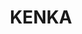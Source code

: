 ---
layout: place
title: "KENKA"
permalink: /new-york/new-york/kenka.html
stateAbbr: NY
stateName: New York
cityName: New York
place_id: ChIJiRfje5xZwokR474atxPrCwE
photos:
  - name: >-
      places/ChIJiRfje5xZwokR474atxPrCwE/photos/AeeoHcJXh52GZVQFKWelWBW_ys92EYyMYWSBn0DAFiHl7XNbxgC3s442YXf7gODO7y7Pe7xBJRyteZBAuhI-BekbnM3-KnkJbuL70CStRI4hLVYhZp4upeVrFzht-7RGjDCQGwQsfajlYmOmQEvqCWW9xM8iRscJKTFm4fQWrq5UoJUOrpGocjOIzp1P7ebgc-T9luRnISrthUJVAZFyVRCBX_TeMrd-W7nJnuse5pjpva5a-26DO0etck9FDTn3HmUTdTwMslU-v5eEFWnbq8-4FfxJk78Aa8R8v2iOxiDoPgQbub12BeyHItRGB_xGVrTWxonNd-5EuNEhOT-UJJGya_EPjZGvzmEyIoZjWLFS9V9kxcH6SvCE4jVaBDr7jxj3bYQEsA3vNyh-aBGPKUx-e8xgS1BZvoZSDoBNeyysUAXNzTJt
    widthPx: 4032
    heightPx: 2268
    authorAttributions:
      - displayName: Addie Kern
        uri: https://maps.google.com/maps/contrib/117929868714980996762
        photoUri: >-
          https://lh3.googleusercontent.com/a-/ALV-UjUzpWamgCz5-KU1gF3bKOGCHqnI1DN7DqrNpcNttDs01G-tcrS50w=s100-p-k-no-mo
    flagContentUri: >-
      https://www.google.com/local/imagery/report/?cb_client=maps_api_places.places_api&image_key=!1e10!2sCIHM0ogKEICAgID_lsvIuQE&hl=en-US
    googleMapsUri: >-
      https://www.google.com/maps/place//data=!3m4!1e2!3m2!1sCIHM0ogKEICAgID_lsvIuQE!2e10!4m2!3m1!1s0x89c2599c7be31789:0x10beb13b71abee3
  - name: >-
      places/ChIJiRfje5xZwokR474atxPrCwE/photos/AeeoHcJ56bee5AO0WlT6Zc6gtKxmOPnCsMKBldK-tKXir4BQfzZT-MqEgR_Ft3RP3gltZ6UjEp49B0WOjw-yRmHpTG_CfUJJfFkXX_PH3x873SdTYuGT17vCYksuoRbQ3kh9XELr3pB6LfPZoEeyYD6kuR4Cz7MSHgRrk9tbbqUw2W3F8NhQ5ow3De9tRr9p9BYRZsr3ClWMg-ofGAV4ycdqrw4xGZWSbyNITobSxoCQcKsedEkK4KRGYCnvcgNpJeCnnONPxj8SKnFYTnrbqZEk0W4aPqpLaz8E-jP0vPGcOccpjkv9oI70g5asiBejtL0nG3ZQn6yMYm7bOJXDV9CUYSoyQp-w07A_vononf1n-CrJFDEPsaez0QMDOxg1Eb0DppKXpsXhRxzzc7Vj-spy-lX3gzF-dE9Khc1-GTEz6wk
    widthPx: 3024
    heightPx: 4032
    authorAttributions:
      - displayName: Julie Zhuang
        uri: https://maps.google.com/maps/contrib/113192107111684827583
        photoUri: >-
          https://lh3.googleusercontent.com/a-/ALV-UjXORMQhY-rgF1BTO5jUdyYVKU7ZMz77uNpJkzbSbFq5HDlt4CaP=s100-p-k-no-mo
    flagContentUri: >-
      https://www.google.com/local/imagery/report/?cb_client=maps_api_places.places_api&image_key=!1e10!2sCIHM0ogKEICAgMCw_oPkcw&hl=en-US
    googleMapsUri: >-
      https://www.google.com/maps/place//data=!3m4!1e2!3m2!1sCIHM0ogKEICAgMCw_oPkcw!2e10!4m2!3m1!1s0x89c2599c7be31789:0x10beb13b71abee3
  - name: >-
      places/ChIJiRfje5xZwokR474atxPrCwE/photos/AeeoHcItHKRIpeww_5kmvmmjUIn2-B0xvUxOu4dtwtLhvNmrOeNcUNEfVygLmTY24qmgRrI_J6EnI7QWsdquKgZFb8vyUxC0Jn5aqxRM97HHmYlsinypyP1IBJcBAldpglTxff_L7vEwvzDFz5qi28ETQ1zqsBda231lMU6CtqX0LyaGB1qvaTwGOPPK-iAPPbXPLJ_Hmu5ysmtuosgnldY9564QbZknsSB-jcErRQBy_za8NS5YHr70XxhTW5XeIL2FxLwhva6vADh6dV0smm264gyXxSxyXiAq0zhK7qSr4zbKlMbaTL4h5dqMiMx3EfS9RNx8Mk_ifgOT-MhjjFnzidkfsh24mbJSgCRVBh_1Sii2iZpw7iwehibpMDv9KiManiGHqcHf9PtebO75u5EYdMN_6zQNBzSguucEsHwyc8zy3dA
    widthPx: 3024
    heightPx: 4032
    authorAttributions:
      - displayName: MrsKwon P
        uri: https://maps.google.com/maps/contrib/107404395406473536285
        photoUri: >-
          https://lh3.googleusercontent.com/a-/ALV-UjXRc5M62EwDlELmqjPIHzIM3eMAcbm-ydUfwKaKmhkhnwIZCCs=s100-p-k-no-mo
    flagContentUri: >-
      https://www.google.com/local/imagery/report/?cb_client=maps_api_places.places_api&image_key=!1e10!2sCIHM0ogKEICAgID7-6fJvgE&hl=en-US
    googleMapsUri: >-
      https://www.google.com/maps/place//data=!3m4!1e2!3m2!1sCIHM0ogKEICAgID7-6fJvgE!2e10!4m2!3m1!1s0x89c2599c7be31789:0x10beb13b71abee3
  - name: >-
      places/ChIJiRfje5xZwokR474atxPrCwE/photos/AeeoHcILfOS5bX7_5zZQHwuJ3KdmENpZgCGPNotjchk-U_CUCONXT1DN3-PfXjssB5ghoMw_TAhg9ezb6UpNOtPrxNiJG_sQKSNiDeO8l937OyBcXJDVEUbT0MpySWaUGdgSr4IFbWn22oNsoiH9RU6_nixMAe5ovbI-FgZ5_t2-62TSFZgrXEqG62X_p912CnLAuwWFMSJoHNAJ_6eqYknT7JlVohLNQG6pr4psRQQe-D5vRU6W-KAwi3m0NmUIFPJRCnlr2lilQCcPz_wRhzKFhaCnV7kB31O9HyiMqdcxHjaJTGCx35HvTNdqGYHVg9pE-Z0JyQVQlkCWknhGx5Y5n1TqvnvmZaCigvfcdeAivpamF0V4jzrykOiwRV4yRXvJ5mtGheFeBRZUFAvlvDQEYIImRfXm9iJptCi7wtn75f7Zb-g
    widthPx: 4032
    heightPx: 2268
    authorAttributions:
      - displayName: Shion B
        uri: https://maps.google.com/maps/contrib/104367266607888121380
        photoUri: >-
          https://lh3.googleusercontent.com/a-/ALV-UjXi__QISfm_rbKbgToLczrp7zwE0hgmwDG8oAvgjj9At_pe_6d82w=s100-p-k-no-mo
    flagContentUri: >-
      https://www.google.com/local/imagery/report/?cb_client=maps_api_places.places_api&image_key=!1e10!2sCIHM0ogKEICAgICX-qms1AE&hl=en-US
    googleMapsUri: >-
      https://www.google.com/maps/place//data=!3m4!1e2!3m2!1sCIHM0ogKEICAgICX-qms1AE!2e10!4m2!3m1!1s0x89c2599c7be31789:0x10beb13b71abee3
  - name: >-
      places/ChIJiRfje5xZwokR474atxPrCwE/photos/AeeoHcKuN6xKEAjsf4bPZHbPmilFXPS4ofsOY2p8QbYzlhafqHvl8Yw4ey_QCctvwU93cMvoc3z2oUcg9dFpVb9WmesHIuPyOfXwfKk7RveGvSJ_-YYZE2Mg4WSZbQP12iWcXVDuL1FQqTrkJUvVUSyKD9XJvvh4_40XJL19FtbJ533WJ-JxXVBHW5H7APkQtG7Wqz-D8N8n3rA82fJ_5LsmqTeSSAGKmK5rg-OPwrEsA2QGg-W4ys1hD_VWtIrrcZYNOzpmpNKqm4z12gs9G8XBIJfOrdUozfe7rJ7nuQn15EjkAY2h5FM2qRZhobmfsCsmIciWD6FtsYxzGx-SwkJC1L2ibhDSVkBjkoi8h062RyQNGrQ0VqvvblhUbim29Bbzca_req2n0FRVVrX4BgJ62QwNBjT6uIlmDbCeiaeBiwvNc5jL
    widthPx: 4032
    heightPx: 3024
    authorAttributions:
      - displayName: Charlene Auriel Lim
        uri: https://maps.google.com/maps/contrib/115488172987289238729
        photoUri: >-
          https://lh3.googleusercontent.com/a/ACg8ocJyn1VSijxl_xt5gQ_w10WAjQBJO2Z-jM1Kil6TpeP7OjiXgWQ=s100-p-k-no-mo
    flagContentUri: >-
      https://www.google.com/local/imagery/report/?cb_client=maps_api_places.places_api&image_key=!1e10!2sCIHM0ogKEICAgIDnzt3F5QE&hl=en-US
    googleMapsUri: >-
      https://www.google.com/maps/place//data=!3m4!1e2!3m2!1sCIHM0ogKEICAgIDnzt3F5QE!2e10!4m2!3m1!1s0x89c2599c7be31789:0x10beb13b71abee3
  - name: >-
      places/ChIJiRfje5xZwokR474atxPrCwE/photos/AeeoHcJwXFwTaW66gRSwIaoWguoOCfASe9bTJ6OiG1zIjICE8_WZVaedm1EGmnO12iLDfe0dfCdoXIwanw1FjUkYMPEdjPfhZZF7sBjmCn38LwYc85vyeydSIRFbM3b0a5Rdp4BP4WJjyahuMh9XpvyD9Mxst1iKEfMr8AVLzNpg55LaG6DTae428CyLNa3Rjz2igNlru8PdqjK8aNyVF24ndOYiEcyDgwEH4hr1BUn9vfALUXNsAg8HHKs5_odPxDyQlN1fPAcbjp7pLSOYwYo0k6bL90RHr0R2TatjzbVRtucMig0OkGp3mnnO3qaHikrNJAdzSeqftUhJqZhXojtgn27zYGnlElenircqnVyfi1-dY7DsBP5UnjAAoFjKd4tGEpAUJebs-414NIxdFgN0nkCf1FZ_TA1UnjSij76fxTLr7g
    widthPx: 3024
    heightPx: 4032
    authorAttributions:
      - displayName: Shun Tanaka
        uri: https://maps.google.com/maps/contrib/114025149933778506650
        photoUri: >-
          https://lh3.googleusercontent.com/a/ACg8ocJzrM1IFDtOffbBjxCWnX1uwMbI9LQFhtg5HKVcI-Jdkarx0g=s100-p-k-no-mo
    flagContentUri: >-
      https://www.google.com/local/imagery/report/?cb_client=maps_api_places.places_api&image_key=!1e10!2sCIHM0ogKEICAgIDdzb2bDg&hl=en-US
    googleMapsUri: >-
      https://www.google.com/maps/place//data=!3m4!1e2!3m2!1sCIHM0ogKEICAgIDdzb2bDg!2e10!4m2!3m1!1s0x89c2599c7be31789:0x10beb13b71abee3
  - name: >-
      places/ChIJiRfje5xZwokR474atxPrCwE/photos/AeeoHcKQVjakT5eWucWnUYT8BLDzKjM3ZUOMvvlUZrNc6x9j94fQkgqgwIQw1B9afgZTo-Z4OPpDn9LRCiyykGkdUA_yvglv1wTwhunywdQtq6PD1TXBEsTkXfH_Ov1Ab7nYEB8WpNEjMFbPWkNq3FG9LrmsGc9lpkzuE61AVswWP6cTDN1Ow2Afxw8Eja0a9Z7gSK58r789CmjPUjgahcVYcTdvXsXFJJAUC1bFbzznjjDBn23NOA9NDit5Y7vbgV-8kVQbbT4DRU9i23PN5ozFpoytlrqLjx-qqmnt4sOMcMwFtaMQX3WhPFgBopk2aCKFwaPxi_AByTUeUvCV4pTcoMFv_esMvAOuazY53XvHfbyb1SzoRKQSU7HwANye1sNksCELqHsdqj7hJAsyBiVVWvvN9Xg0xeX_aGoA0U7y8zDOjg
    widthPx: 3144
    heightPx: 4192
    authorAttributions:
      - displayName: Derrick Aloys
        uri: https://maps.google.com/maps/contrib/106081975366718049720
        photoUri: >-
          https://lh3.googleusercontent.com/a-/ALV-UjVBVQ6L1AE-Eu0uTRsy8Uw3NS3qwdFKtSNGWd8ABSz20mNOvvBuPw=s100-p-k-no-mo
    flagContentUri: >-
      https://www.google.com/local/imagery/report/?cb_client=maps_api_places.places_api&image_key=!1e10!2sCIHM0ogKEICAgIDL9MSlQg&hl=en-US
    googleMapsUri: >-
      https://www.google.com/maps/place//data=!3m4!1e2!3m2!1sCIHM0ogKEICAgIDL9MSlQg!2e10!4m2!3m1!1s0x89c2599c7be31789:0x10beb13b71abee3
  - name: >-
      places/ChIJiRfje5xZwokR474atxPrCwE/photos/AeeoHcIzfjvZxNaXF0XJyGhi5WwMV7dzivBkNarvPET2y_tA7foSYbg4HpYrBDOgrZzDIPhwuiB32gDoLxWSUaumz7xUkcH3l5NAVxkJNQnNe_u0wnNAWbk5ERpEsnWZvPqCGwy-TBnPeUqG7F5Mf4LXWI-lJzqSb5pPiI4BKuLNIpi0wX5xI1ZeXOYcXGe4tS5YSb2_NcvEusjQof2nR55nbbeq6ya3UFHupmm_vqUzECemEFYVC5b0uKEgXUfVvgQqw4J2moJ_CBSFKaltZErO1s9yT2MErRYaoM2DEbLsJCZeikK6yFMCAxeHJjq_q5uSI20k-_8dMDJ7VWKPxQSExJmNr99rPmqOidRrkHMQaG6lphrCilrxR-3Mcd8KgfF_YvEn59E_aPdReVry-2DnfSrxACOzbM_P_ihLG6Zmj5knhoM
    widthPx: 4032
    heightPx: 3024
    authorAttributions:
      - displayName: CY D
        uri: https://maps.google.com/maps/contrib/110490207725856080813
        photoUri: >-
          https://lh3.googleusercontent.com/a-/ALV-UjVBNXNyv8LGr8XqpG_e3VpgZ7ClIviNTa18Uxj_alZoViOdd0Y=s100-p-k-no-mo
    flagContentUri: >-
      https://www.google.com/local/imagery/report/?cb_client=maps_api_places.places_api&image_key=!1e10!2sCIHM0ogKEICAgID75Jf-6wE&hl=en-US
    googleMapsUri: >-
      https://www.google.com/maps/place//data=!3m4!1e2!3m2!1sCIHM0ogKEICAgID75Jf-6wE!2e10!4m2!3m1!1s0x89c2599c7be31789:0x10beb13b71abee3
  - name: >-
      places/ChIJiRfje5xZwokR474atxPrCwE/photos/AeeoHcLQz-j3V8H6bS-Ohzc24K9o5Mn5oubVD3BDNhvajIXB4EhXMevArtnDtmjm2pThNMHr9f1woF6WsHkPqQbf-o18wZDz1LG7toMI_jj2sTabzfo7NdtGq_PRr_9-WZMs6VQ_fwVBd6CTBfFIDjN5nAcEirNAmyJLNpja3pWNdvYUWtDhPZEBZUUvz5n-gRnbmxn2DnVhB12Abc_iq0_39GMq-uROAVqGZ1TG2zXJenGEt8StgxqSKP-wt3BSR-gYRfBQ26jqwR4med7tzWoaGpDbVh8Yo-XrVvMTICqs-Pbe1N9QL-cXDvlPmcYZIpgVYBxu6J2Bd5LqO0U2gweD-5vWQEDytR4WKo7k3Iy72XoDdV_guMXfbE1PM0AmO7icKiejHandeKylEqKdB0h5GzOAx1oQ841oI5mQRB_RAYHDUw
    widthPx: 3648
    heightPx: 2736
    authorAttributions:
      - displayName: S. C.
        uri: https://maps.google.com/maps/contrib/110601374255020992428
        photoUri: >-
          https://lh3.googleusercontent.com/a-/ALV-UjUCqEoug1DYiucyTrOoGhXjKh2wxHAyDDdcFcPNz9jMVDW34c2Z=s100-p-k-no-mo
    flagContentUri: >-
      https://www.google.com/local/imagery/report/?cb_client=maps_api_places.places_api&image_key=!1e10!2sCIHM0ogKEICAgIDf4srsAg&hl=en-US
    googleMapsUri: >-
      https://www.google.com/maps/place//data=!3m4!1e2!3m2!1sCIHM0ogKEICAgIDf4srsAg!2e10!4m2!3m1!1s0x89c2599c7be31789:0x10beb13b71abee3
  - name: >-
      places/ChIJiRfje5xZwokR474atxPrCwE/photos/AeeoHcIwrRADC3ZUDHyW4AAEODA9T85Lv0moCesjW2KJKw_gn6LUJfwDt4N_z19VbHAqNKuho-yEwZg_0FdlmIzcoafss9xV2k3ot6BCuR_bzkvIr8s9-Wy94dcdsC8fLNrMJ_RMXIVSzzwIdVg9K0R76tGUU_NF_YbC7KTfo_hju_fwyw5veHpgK5PYTaWAo1QtQ0DoPgJLKk8EH99A1gQFnxn4tRSDqCB9Ucdb_ZTO7UEzD70ZWEZJWGkiVPqSnaQESUzrLsb4PTXlkKitOWlf-9-3oXZh3kOSM8Vsnn3s3hGRCl1zSeg7BaKKztr1d_00HKosB3YVGQfrguThYXf7OrxszHJVmblGlGceY_Z1S27Z9BNuh-jiBJsRFkO4lawi4IFU2cIaSiy4InFk5B96E0Ox7PWaqINit1aMqejfVQJfFLFI
    widthPx: 4032
    heightPx: 3024
    authorAttributions:
      - displayName: Mallessa Y
        uri: https://maps.google.com/maps/contrib/106104948144793061883
        photoUri: >-
          https://lh3.googleusercontent.com/a-/ALV-UjV1WMpyvcRLzqgNeT42kdy56ebxul97UugZgwGVclWEcAiDZWtd=s100-p-k-no-mo
    flagContentUri: >-
      https://www.google.com/local/imagery/report/?cb_client=maps_api_places.places_api&image_key=!1e10!2sCIHM0ogKEICAgIDm9rCE8wE&hl=en-US
    googleMapsUri: >-
      https://www.google.com/maps/place//data=!3m4!1e2!3m2!1sCIHM0ogKEICAgIDm9rCE8wE!2e10!4m2!3m1!1s0x89c2599c7be31789:0x10beb13b71abee3
address: 25 St Marks Pl, New York, NY 10003, USA
street: 25 St Marks Pl
city: New York
state: NY
zip: '10003'
country: USA
neighborhood: null
latitude: '40.729139'
longitude: '-73.988465'
accessibility_options:
  wheelchairAccessibleParking: false
  wheelchairAccessibleEntrance: false
  wheelchairAccessibleSeating: false
business_status: OPERATIONAL
name: KENKA
google_maps_links:
  directionsUri: >-
    https://www.google.com/maps/dir//''/data=!4m7!4m6!1m1!4e2!1m2!1m1!1s0x89c2599c7be31789:0x10beb13b71abee3!3e0
  placeUri: https://maps.google.com/?cid=75412288690634467
  writeAReviewUri: >-
    https://www.google.com/maps/place//data=!4m3!3m2!1s0x89c2599c7be31789:0x10beb13b71abee3!12e1
  reviewsUri: >-
    https://www.google.com/maps/place//data=!4m4!3m3!1s0x89c2599c7be31789:0x10beb13b71abee3!9m1!1b1
  photosUri: >-
    https://www.google.com/maps/place//data=!4m3!3m2!1s0x89c2599c7be31789:0x10beb13b71abee3!10e5
primary_type: Japanese Restaurant
opening_hours:
  regular: null
  current: null
secondary_opening_hours:
  regular:
    weekdayDescriptions: null
    type: null
  current:
    weekdayDescriptions: null
    type: null
phone: (212) 254-6363
price_level: PRICE_LEVEL_INEXPENSIVE
price_range: $20 &ndash; $30
rating: '4.1'
rating_count: 1824
website: null
description: >-
  Japanese restaurant known for street-food-style fare & inexpensive beer, along
  with flashy decor.
reviews:
  - name: >-
      places/ChIJiRfje5xZwokR474atxPrCwE/reviews/ChdDSUhNMG9nS0VJQ0FnTUN3NTlqVDdnRRAB
    relativePublishTimeDescription: 3 weeks ago
    rating: 5
    text:
      text: >-
        Absolutely loved it. Went thursday night and there was a huge line out
        the door. They take your name and the number of people in your party and
        the line moved rather quickly and we got inside.


        I got the agedashi tofu and it was heavenly. The tofu's seared on the
        outside but it was also cooked all the way through and was very soft and
        hot on the inside.


        I also ate the edamame which i liked very much and my friend got the
        udon noodles with chicken and said they were great as well.


        Staff was very nice and food arrived quickly. I wouldn't go on a
        thursday night again though because it was packed and really loud but
        that's not the establishment's fault.
      languageCode: en
    originalText:
      text: >-
        Absolutely loved it. Went thursday night and there was a huge line out
        the door. They take your name and the number of people in your party and
        the line moved rather quickly and we got inside.


        I got the agedashi tofu and it was heavenly. The tofu's seared on the
        outside but it was also cooked all the way through and was very soft and
        hot on the inside.


        I also ate the edamame which i liked very much and my friend got the
        udon noodles with chicken and said they were great as well.


        Staff was very nice and food arrived quickly. I wouldn't go on a
        thursday night again though because it was packed and really loud but
        that's not the establishment's fault.
      languageCode: en
    authorAttribution:
      displayName: Hana Ismail
      uri: https://www.google.com/maps/contrib/101198656922415223224/reviews
      photoUri: >-
        https://lh3.googleusercontent.com/a-/ALV-UjVBZf0Y6vhFJ_W6hYP2DFxuteG_Ph-pBBrtsKWwv8ebGVNuZIsU=s128-c0x00000000-cc-rp-mo
    publishTime: '2025-03-21T17:45:45.588940Z'
    flagContentUri: >-
      https://www.google.com/local/review/rap/report?postId=ChdDSUhNMG9nS0VJQ0FnTUN3NTlqVDdnRRAB&d=17924085&t=1
    googleMapsUri: >-
      https://www.google.com/maps/reviews/data=!4m6!14m5!1m4!2m3!1sChdDSUhNMG9nS0VJQ0FnTUN3NTlqVDdnRRAB!2m1!1s0x89c2599c7be31789:0x10beb13b71abee3
  - name: >-
      places/ChIJiRfje5xZwokR474atxPrCwE/reviews/ChZDSUhNMG9nS0VJQ0FnTUR3d01UbmNREAE
    relativePublishTimeDescription: 3 weeks ago
    rating: 5
    text:
      text: >-
        A friend recommended this place to me, and I definitely suggest giving
        it a try! It can get really busy, so be prepared to wait around 10-30
        minutes. They tend to prioritize larger groups since most of their
        seating is set up for that, but they do have a few tables for two as
        well—just not as many. When we arrived, there were already a lot of
        people there, but since we were a group of four, we got seated right
        away.


        The food is incredibly affordable, with almost everything priced under
        $10, and it tasted great! Just a quick note—if you order the soups or
        udon, they might not be as filling compared to some of the other dishes.
        It’s a fantastic spot to hang out with friends, but keep in mind that it
        can get pretty loud—that’s just part of the restaurant’s vibe.


        One of the coolest parts is that when you’re done eating, you get to
        make your own cotton candy outside using their machine! For reference,
        we had four dishes, two appetizers, and two alcoholic drinks, and the
        total came to $70 for four people.
      languageCode: en
    originalText:
      text: >-
        A friend recommended this place to me, and I definitely suggest giving
        it a try! It can get really busy, so be prepared to wait around 10-30
        minutes. They tend to prioritize larger groups since most of their
        seating is set up for that, but they do have a few tables for two as
        well—just not as many. When we arrived, there were already a lot of
        people there, but since we were a group of four, we got seated right
        away.


        The food is incredibly affordable, with almost everything priced under
        $10, and it tasted great! Just a quick note—if you order the soups or
        udon, they might not be as filling compared to some of the other dishes.
        It’s a fantastic spot to hang out with friends, but keep in mind that it
        can get pretty loud—that’s just part of the restaurant’s vibe.


        One of the coolest parts is that when you’re done eating, you get to
        make your own cotton candy outside using their machine! For reference,
        we had four dishes, two appetizers, and two alcoholic drinks, and the
        total came to $70 for four people.
      languageCode: en
    authorAttribution:
      displayName: Duy Bandeston
      uri: https://www.google.com/maps/contrib/113156437174900236706/reviews
      photoUri: >-
        https://lh3.googleusercontent.com/a-/ALV-UjUxk3GYZidVNbqezXo47dVYgDhFdd84tsMKy0jymPUxZT6Yy6g=s128-c0x00000000-cc-rp-mo-ba4
    publishTime: '2025-03-22T13:50:17.498411Z'
    flagContentUri: >-
      https://www.google.com/local/review/rap/report?postId=ChZDSUhNMG9nS0VJQ0FnTUR3d01UbmNREAE&d=17924085&t=1
    googleMapsUri: >-
      https://www.google.com/maps/reviews/data=!4m6!14m5!1m4!2m3!1sChZDSUhNMG9nS0VJQ0FnTUR3d01UbmNREAE!2m1!1s0x89c2599c7be31789:0x10beb13b71abee3
  - name: >-
      places/ChIJiRfje5xZwokR474atxPrCwE/reviews/ChdDSUhNMG9nS0VJQ0FnSUNfcktfUzZBRRAB
    relativePublishTimeDescription: 3 months ago
    rating: 5
    text:
      text: >-
        This is a cool and fun place to have drinks with friends who like
        drinking, but little inappropriate for little kids. 😅The price is very
        affordable - where else can we find a place that sells craft beer for
        only $1.50. Can’t wait to try their Nabi and Tuna Bone next time. 😍
      languageCode: en
    originalText:
      text: >-
        This is a cool and fun place to have drinks with friends who like
        drinking, but little inappropriate for little kids. 😅The price is very
        affordable - where else can we find a place that sells craft beer for
        only $1.50. Can’t wait to try their Nabi and Tuna Bone next time. 😍
      languageCode: en
    authorAttribution:
      displayName: Lili “Busy Honeybee”
      uri: https://www.google.com/maps/contrib/112350576314834427414/reviews
      photoUri: >-
        https://lh3.googleusercontent.com/a/ACg8ocJWDYozb6GYrgzNwl6uyOU_Ee8f_Zk18oYZRps5-lJnEIHCpQI=s128-c0x00000000-cc-rp-mo-ba3
    publishTime: '2025-01-13T18:12:25.231245Z'
    flagContentUri: >-
      https://www.google.com/local/review/rap/report?postId=ChdDSUhNMG9nS0VJQ0FnSUNfcktfUzZBRRAB&d=17924085&t=1
    googleMapsUri: >-
      https://www.google.com/maps/reviews/data=!4m6!14m5!1m4!2m3!1sChdDSUhNMG9nS0VJQ0FnSUNfcktfUzZBRRAB!2m1!1s0x89c2599c7be31789:0x10beb13b71abee3
  - name: >-
      places/ChIJiRfje5xZwokR474atxPrCwE/reviews/ChZDSUhNMG9nS0VJQ0FnSURmZ2JxSmRREAE
    relativePublishTimeDescription: 3 months ago
    rating: 1
    text:
      text: >-
        This is the worst restaurant I’ve experienced in New York so far.


        It was so terrible that it felt like experiencing anti-Asian
        discrimination at a Japanese restaurant.


        From the beginning, despite there being plenty of seats inside, we were
        seated near the entrance. When we mentioned that the potato salad seemed
        spoiled, the staff showed no apology or response, instead giving us an
        incredulous look, taking the salad away, and throwing it out. There was
        no follow-up regarding the salad, so we had to ask again, only to be
        told that it was our taste that was strange, without any apology.


        Every time we tried to place an order, we were ignored. Had we been
        satisfied with the service, we would have tipped accordingly, but given
        the treatment we received, we didn’t feel compelled to leave a tip. As
        we were leaving, the staff tapped on the receipt with a pen and
        mockingly asked, “Two dollars?” I told them I was dissatisfied with
        their service and left.


        However, when my friend realized they had left their phone behind and
        returned to retrieve it, the staff held the phone as if it were a
        hostage and aggressively demanded to know why we didn’t leave a tip,
        saying 20% is the standard.


        I remember the staff member involved very clearly, but I will not
        mention their appearance.


        Two years ago, when I first came to New York, I had good memories of
        this restaurant, so I brought my friends along, but it has now become a
        terrible memory. While the food was decent, the service was absolutely
        appalling.


        I will never visit this restaurant again, and you’re free to blacklist
        me if you’d like—I don’t care. However, I strongly recommend properly
        training your staff, as this kind of behavior is unacceptable when
        dealing with customers.
      languageCode: en
    originalText:
      text: >-
        This is the worst restaurant I’ve experienced in New York so far.


        It was so terrible that it felt like experiencing anti-Asian
        discrimination at a Japanese restaurant.


        From the beginning, despite there being plenty of seats inside, we were
        seated near the entrance. When we mentioned that the potato salad seemed
        spoiled, the staff showed no apology or response, instead giving us an
        incredulous look, taking the salad away, and throwing it out. There was
        no follow-up regarding the salad, so we had to ask again, only to be
        told that it was our taste that was strange, without any apology.


        Every time we tried to place an order, we were ignored. Had we been
        satisfied with the service, we would have tipped accordingly, but given
        the treatment we received, we didn’t feel compelled to leave a tip. As
        we were leaving, the staff tapped on the receipt with a pen and
        mockingly asked, “Two dollars?” I told them I was dissatisfied with
        their service and left.


        However, when my friend realized they had left their phone behind and
        returned to retrieve it, the staff held the phone as if it were a
        hostage and aggressively demanded to know why we didn’t leave a tip,
        saying 20% is the standard.


        I remember the staff member involved very clearly, but I will not
        mention their appearance.


        Two years ago, when I first came to New York, I had good memories of
        this restaurant, so I brought my friends along, but it has now become a
        terrible memory. While the food was decent, the service was absolutely
        appalling.


        I will never visit this restaurant again, and you’re free to blacklist
        me if you’d like—I don’t care. However, I strongly recommend properly
        training your staff, as this kind of behavior is unacceptable when
        dealing with customers.
      languageCode: en
    authorAttribution:
      displayName: 도돌이표
      uri: https://www.google.com/maps/contrib/106182278270377457731/reviews
      photoUri: >-
        https://lh3.googleusercontent.com/a-/ALV-UjUMOVFjJIgD5OszV0Nk8I6BWoXzDj5xvwLD6DCU0I1d9XnC0nc=s128-c0x00000000-cc-rp-mo
    publishTime: '2025-01-07T04:33:00.735841Z'
    flagContentUri: >-
      https://www.google.com/local/review/rap/report?postId=ChZDSUhNMG9nS0VJQ0FnSURmZ2JxSmRREAE&d=17924085&t=1
    googleMapsUri: >-
      https://www.google.com/maps/reviews/data=!4m6!14m5!1m4!2m3!1sChZDSUhNMG9nS0VJQ0FnSURmZ2JxSmRREAE!2m1!1s0x89c2599c7be31789:0x10beb13b71abee3
  - name: >-
      places/ChIJiRfje5xZwokR474atxPrCwE/reviews/ChRDSUhNMG9nS0VJQ0FnSURIdXA4MRAB
    relativePublishTimeDescription: 7 months ago
    rating: 2
    text:
      text: >-
        Honestly so disappointed. This place has been on my list for a while and
        I was so excited to check it out. However, the whole experience wasn't
        pleasing. Food- okay good thing it's cheap. However i'd rather pay more
        and eat better quality food. The place is so crowded and loud despite
        the fact that it was a weekday dinner. I didn't even know who my server
        was. They didn't bring water, not to mention getting refilled. I am
        wondering how sanitary the place is. Although you can get diversity of
        food and the whole system is fast paced, wouldn't recommend. Lucky cat i
        believe the one in the upper east is way better. Overall so
        disappointed..
      languageCode: en
    originalText:
      text: >-
        Honestly so disappointed. This place has been on my list for a while and
        I was so excited to check it out. However, the whole experience wasn't
        pleasing. Food- okay good thing it's cheap. However i'd rather pay more
        and eat better quality food. The place is so crowded and loud despite
        the fact that it was a weekday dinner. I didn't even know who my server
        was. They didn't bring water, not to mention getting refilled. I am
        wondering how sanitary the place is. Although you can get diversity of
        food and the whole system is fast paced, wouldn't recommend. Lucky cat i
        believe the one in the upper east is way better. Overall so
        disappointed..
      languageCode: en
    authorAttribution:
      displayName: S P
      uri: https://www.google.com/maps/contrib/112461167430670670374/reviews
      photoUri: >-
        https://lh3.googleusercontent.com/a-/ALV-UjX6ssXhrPClw8H2c9YsSw92v-f3ld6yTH-yl3GW_3FNmFR6BdnV=s128-c0x00000000-cc-rp-mo-ba4
    publishTime: '2024-09-15T03:43:08.866739Z'
    flagContentUri: >-
      https://www.google.com/local/review/rap/report?postId=ChRDSUhNMG9nS0VJQ0FnSURIdXA4MRAB&d=17924085&t=1
    googleMapsUri: >-
      https://www.google.com/maps/reviews/data=!4m6!14m5!1m4!2m3!1sChRDSUhNMG9nS0VJQ0FnSURIdXA4MRAB!2m1!1s0x89c2599c7be31789:0x10beb13b71abee3
parking_options:
  freeParkingLot: false
  freeStreetParking: true
  valetParking: false
payment_options:
  acceptsCreditCards: true
  acceptsDebitCards: true
  acceptsCashOnly: false
  acceptsNfc: true
allow_dogs: null
curbside_pickup: null
delivery: null
dine_in: true
good_for_children: false
good_for_groups: true
good_for_sports: false
live_music: false
menu_for_children: false
outdoor_seating: null
reservable: false
restroom: true
serves_beer: true
serves_breakfast: false
serves_brunch: false
serves_cocktails: true
serves_coffee: false
serves_dinner: true
serves_dessert: true
serves_lunch: null
serves_vegetarian_food: false
serves_wine: true
takeout: true

---